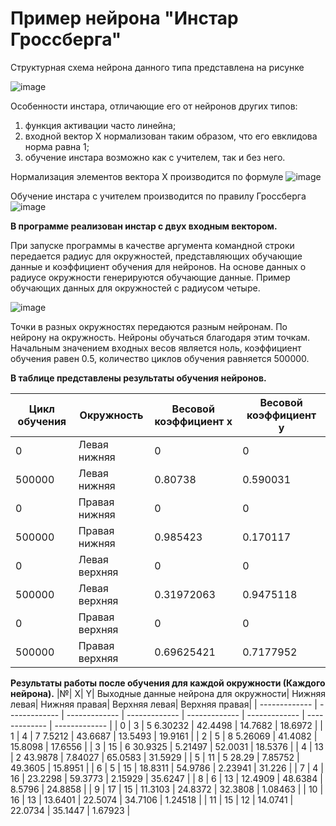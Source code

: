 # Пример нейрона "Инстар Гроссберга"
Структурная схема нейрона данного типа представлена на рисунке

![image](https://user-images.githubusercontent.com/107919914/174764255-36848b98-8d49-462e-bfc7-8487c2415de9.png)

Особенности инстара, отличающие его от нейронов других типов:
1.	функция активации часто линейна;
2.	входной вектор X нормализован таким образом, что его евклидова норма равна 1;
3.	обучение инстара возможно как с учителем, так и без него.

Нормализация элементов вектора X производится по формуле
  ![image](https://user-images.githubusercontent.com/107919914/174770042-2f2217cc-e2a1-4d72-a786-21654eac22f5.png)
  
  Обучение инстара с учителем производится по правилу Гроссберга ![image](https://user-images.githubusercontent.com/107919914/174770275-3bf0836a-7be4-4a00-9f1b-0820c400bc8a.png)

**В программе реализован инстар с двух входным вектором.** 

При запуске программы в качестве аргумента командной строки передается радиус для окружностей, представляющих обучающие данные и коэффициент обучения для нейронов. На основе данных о радиусе окружности генерируются обучающие данные. Пример обучающих данных для окружностей с радиусом четыре.

![image](https://user-images.githubusercontent.com/107919914/174771219-e0b2b660-7123-4889-8ccf-989dc8201e9d.png)

Точки в разных окружностях передаются разным нейронам. По нейрону на окружность. Нейроны обучаться благодаря этим точкам. Начальным значением входных весов является ноль, коэффициент обучения равен 0.5, количество циклов обучения равняется 500000. 

**В таблице представлены результаты обучения нейронов.**

| Цикл обучения |	Окружность |	Весовой коэффициент x	| Весовой коэффициент y |
| ------------- | ------------- | ------------- | ------------- |
| 0	| Левая нижняя | 0	| 0 |
| 500000 |	Левая нижняя |	0.80738 |	0.590031 |
| 0 |	Правая нижняя |	0 |	0 |
| 500000 |	Правая нижняя |	0.985423 |	0.170117 |
| 0 |	Левая верхняя |	0	| 0 |
| 500000	| Левая верхняя |	0.31972063 |	0.9475118 |
| 0	| Правая верхняя	| 0	| 0 |
| 500000	| Правая верхняя |	0.69625421 |	0.7177952 |

**Результаты работы после обучения для каждой окружности (Каждого нейрона).**
|№|	X|	Y|	Выходные данные нейрона для окружности| Нижняя левая|	Нижняя правая|	Верхняя левая|	Верхняя правая|
| ------------- | ------------- | ------------- | ------------- | ------------- | ------------- | ------------- | ------------- |
| 0	| 3	| 5	6.30232 |	42.4498	| 14.7682 |	18.6972 |
| 1	| 4	| 7	7.5212 |	43.6687 |	13.5493 |	19.9161 |
| 2	| 5	| 8	5.26069 |	41.4082 |	15.8098 |	17.6556 | 
| 3	| 15	| 6	30.9325 |	5.21497 |	52.0031 |	18.5376 | 
| 4	| 13	| 2	43.9878 |	7.84027 |	65.0583 |	31.5929 |
| 5	| 11	| 5	28.29 |	7.85752 |	49.3605 |	15.8951 |
| 6	| 5	| 15 | 18.8311 |	54.9786 |	2.23941 |	31.226 |
| 7	| 4	| 16 | 23.2298 |	59.3773 |	2.15929 |	35.6247 |
| 8	| 6	| 13 | 12.4909 |	48.6384 |	8.5796 |	24.8858 |
| 9	| 17	| 15 |	11.3103 |	24.8372 |	32.3808 |	1.08463 |
| 10	| 16	| 13 |	13.6401 |	22.5074 |	34.7106 |	1.24518 |
| 11	| 15	| 12	| 14.0741 |	22.0734 |	35.1447 |	1.67923 |





